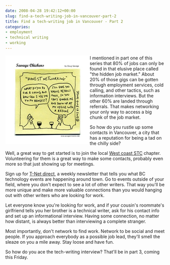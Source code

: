 ```yaml
---
date: 2008-04-28 19:42:12+00:00
slug: find-a-tech-writing-job-in-vancouver-part-2
title: Find a tech-writing job in Vancouver - Part 2
categories:
- employment
- technical writing
- working
---
```



<img align="left" style="border:20px solid white" src="/images/chickenhonest.jpg">

I mentioned in part one of this series that 80% of jobs can only be found in that elusive place called "the hidden job market." About 20% of those gigs can be gotten through employment services, cold calling, and other tactics, such as information interviews. But the other 60% are landed through referrals. That makes networking your only way to access a big chunk of the job market. 

So how do you rustle up some contacts in Vancouver, a city that has a reputation for being a tad on the chilly side? 


<!-- more -->
 

Well, a great way to get started is to join the local [West coast STC](http://www.stcwestcoast.ca/) chapter. Volunteering for them is a great way to make some contacts, probably even more so that just showing up for meetings. 

Sign up for [T-Net direct](http://www.bctechnology.com/), a weekly newsletter that tells you what BC technology events are happening around town. Go to events outside of your field, where you don't expect to see a lot of other writers. That way you'll be more unique and make more valuable connections than you would hanging out with other writers who are looking for work.

Let everyone know you're looking for work, and if your cousin's roommate's girlfriend tells you her brother is a technical writer, ask for his contact info and set up an informational interview. Having some connection, no matter how distant, is always better than interviewing a complete stranger.

Most importantly, don't network to find work. Network to be social and meet people. If you approach everybody as a possible job lead, they'll smell the sleaze on you a mile away. Stay loose and have fun.

So how do you ace the tech-writing interview? That'll be in part 3, coming this Friday.
